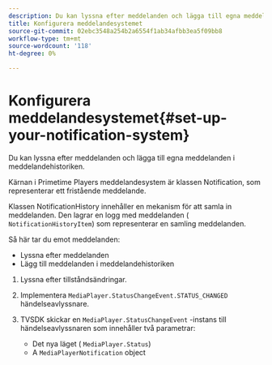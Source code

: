 ```yaml
---
description: Du kan lyssna efter meddelanden och lägga till egna meddelanden i meddelandehistoriken.
title: Konfigurera meddelandesystemet
source-git-commit: 02ebc3548a254b2a6554f1ab34afbb3ea5f09bb8
workflow-type: tm+mt
source-wordcount: '118'
ht-degree: 0%

---
```


# Konfigurera meddelandesystemet{#set-up-your-notification-system}

Du kan lyssna efter meddelanden och lägga till egna meddelanden i meddelandehistoriken.

Kärnan i Primetime Players meddelandesystem är klassen Notification, som representerar ett fristående meddelande.

Klassen NotificationHistory innehåller en mekanism för att samla in meddelanden. Den lagrar en logg med meddelanden ( `NotificationHistoryItem`) som representerar en samling meddelanden.

Så här tar du emot meddelanden:

* Lyssna efter meddelanden
* Lägg till meddelanden i meddelandehistoriken

1. Lyssna efter tillståndsändringar.
1. Implementera `MediaPlayer.StatusChangeEvent.STATUS_CHANGED` händelseavlyssnare.
1. TVSDK skickar en `MediaPlayer.StatusChangeEvent` -instans till händelseavlyssnaren som innehåller två parametrar:

   * Det nya läget ( `MediaPlayer.Status`)
   * A `MediaPlayerNotification` object
